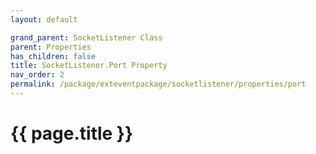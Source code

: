 ```yaml
---
layout: default

grand_parent: SocketListener Class
parent: Properties
has_children: false
title: SocketListener.Port Property
nav_order: 2
permalink: /package/exteventpackage/socketlistener/properties/port
---
```

# {{ page.title }}